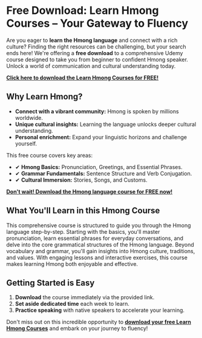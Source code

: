 # Free Download: Learn Hmong Courses – Your Gateway to Fluency

Are you eager to **learn the Hmong language** and connect with a rich culture? Finding the right resources can be challenging, but your search ends here! We're offering a **free download** to a comprehensive Udemy course designed to take you from beginner to confident Hmong speaker. Unlock a world of communication and cultural understanding today.

[**Click here to download the Learn Hmong Courses for FREE!**](https://udemywork.com/learn-hmong-courses)

## Why Learn Hmong?

*   **Connect with a vibrant community:** Hmong is spoken by millions worldwide.
*   **Unique cultural insights:** Learning the language unlocks deeper cultural understanding.
*   **Personal enrichment:** Expand your linguistic horizons and challenge yourself.

This free course covers key areas:

*   ✔ **Hmong Basics:** Pronunciation, Greetings, and Essential Phrases.
*   ✔ **Grammar Fundamentals:** Sentence Structure and Verb Conjugation.
*   ✔ **Cultural Immersion:** Stories, Songs, and Customs.

[**Don't wait! Download the Hmong language course for FREE now!**](https://udemywork.com/learn-hmong-courses)

## What You'll Learn in this Hmong Course

This comprehensive course is structured to guide you through the Hmong language step-by-step. Starting with the basics, you'll master pronunciation, learn essential phrases for everyday conversations, and delve into the core grammatical structures of the Hmong language. Beyond vocabulary and grammar, you'll gain insights into Hmong culture, traditions, and values. With engaging lessons and interactive exercises, this course makes learning Hmong both enjoyable and effective.

## Getting Started is Easy

1.  **Download** the course immediately via the provided link.
2.  **Set aside dedicated time** each week to learn.
3.  **Practice speaking** with native speakers to accelerate your learning.

Don't miss out on this incredible opportunity to **[download your free Learn Hmong Courses](https://udemywork.com/learn-hmong-courses)** and embark on your journey to fluency!

